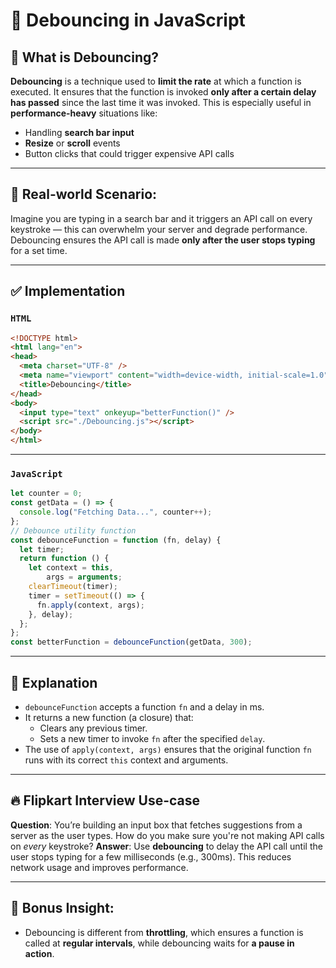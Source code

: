 # 🔁 Debouncing in JavaScript

## 📌 What is Debouncing?
**Debouncing** is a technique used to **limit the rate** at which a function is executed. It ensures that the function is invoked **only after a certain delay has passed** since the last time it was invoked.
This is especially useful in **performance-heavy** situations like:
- Handling **search bar input**
- **Resize** or **scroll** events
- Button clicks that could trigger expensive API calls

---

## 🧠 Real-world Scenario:
Imagine you are typing in a search bar and it triggers an API call on every keystroke — this can overwhelm your server and degrade performance. Debouncing ensures the API call is made **only after the user stops typing** for a set time.

---

## ✅ Implementation
### `HTML`
```html
<!DOCTYPE html>
<html lang="en">
<head>
  <meta charset="UTF-8" />
  <meta name="viewport" content="width=device-width, initial-scale=1.0"/>
  <title>Debouncing</title>
</head>
<body>
  <input type="text" onkeyup="betterFunction()" />
  <script src="./Debouncing.js"></script>
</body>
</html>
```

---

### `JavaScript`
```js
let counter = 0;
const getData = () => {
  console.log("Fetching Data...", counter++);
};
// Debounce utility function
const debounceFunction = function (fn, delay) {
  let timer;
  return function () {
    let context = this,
        args = arguments;
    clearTimeout(timer);
    timer = setTimeout(() => {
      fn.apply(context, args);
    }, delay);
  };
};
const betterFunction = debounceFunction(getData, 300);
```

---

## 🧪 Explanation
* `debounceFunction` accepts a function `fn` and a delay in ms.
* It returns a new function (a closure) that:
  * Clears any previous timer.
  * Sets a new timer to invoke `fn` after the specified `delay`.
* The use of `apply(context, args)` ensures that the original function `fn` runs with its correct `this` context and arguments.

---

## 🔥 Flipkart Interview Use-case
**Question**: You’re building an input box that fetches suggestions from a server as the user types. How do you make sure you're not making API calls on *every* keystroke?
**Answer**: Use **debouncing** to delay the API call until the user stops typing for a few milliseconds (e.g., 300ms). This reduces network usage and improves performance.

---

## 🧠 Bonus Insight:
* Debouncing is different from **throttling**, which ensures a function is called at **regular intervals**, while debouncing waits for **a pause in action**.
  
